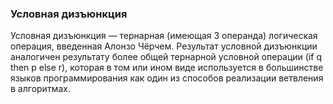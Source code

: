 ### Условная дизъюнкция

Условная дизъюнкция — тернарная (имеющая 3 операнда) логическая операция, введенная Алонзо Чёрчем. Результат условной дизъюнкции аналогичен результату более общей тернарной условной операции (if q then p else r), которая в том или ином виде используется в большинстве языков программирования как один из способов реализации ветвления в алгоритмах.